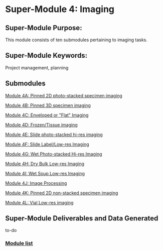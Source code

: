 # Super-Module 4: Imaging

## Super-Module Purpose:
This module consists of ten submodules pertaining to imaging tasks.

## Super-Module Keywords:
Project management, planning

## Submodules
[Module 4A: Pinned 2D photo-stacked specimen imaging](module_4A.md)

[Module 4B: Pinned 3D specimen imaging](module_4B.md)

[Module 4C: Enveloped or "Flat" Imaging](module_4C.md)

[Module 4D: Frozen/Tissue imaging](module_4D.md)

[Module 4E: Slide photo-stacked hi-res imaging](module_4E.md)

[Module 4F: Slide Label/Low-res Imaging](module_4F.md)

[Module 4G: Wet Photo-stacked Hi-res Imaging](module_4G.md)

[Module 4H: Dry Bulk Low-res Imaging](module_4H.md)

[Module 4I: Wet Soup Low-res Imaging](module_4I.md)

[Module 4J: Image Processing](module_4J.md)

[Module 4K: Pinned 2D non-stacked specimen imaging](module_4K.md)

[Module 4L: Vial Low-res imaging](module_4L.md)

## Super-Module Deliverables and Data Generated
to-do

### [Module list](https://entcollnet.github.io/BugFlow/modules/)
